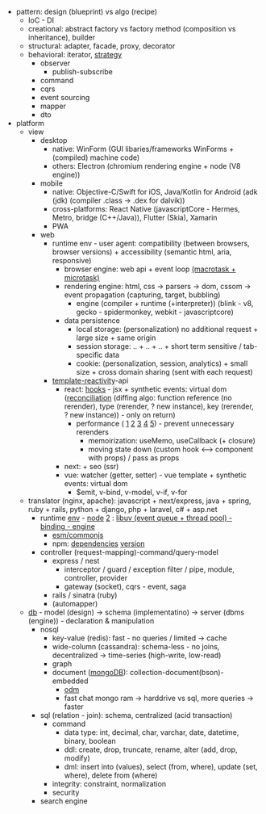 - pattern: design (blueprint) vs algo (recipe)
	-  IoC - DI
	- creational: abstract factory vs factory method (composition vs inheritance), builder
	- structural: adapter, facade, proxy, decorator
	- behavioral: iterator, [strategy](https://stackoverflow.com/questions/383947/what-does-it-mean-to-program-to-an-interface)
		- observer
			- publish-subscribe
		- command
		- cqrs
		- event sourcing
		- mapper
		- dto
- platform
	- view
		- desktop
			- native: WinForm (GUI libaries/frameworks WinForms + (compiled) machine code)
			- others: Electron (chromium rendering engine + node (V8 engine))
		- mobile 
			- native: Objective-C/Swift for iOS, Java/Kotlin for Android (adk (jdk) (compiler .class -> .dex for dalvik))
			- cross-platforms: React Native (javascriptCore - Hermes, Metro, bridge (C++/Java)), Flutter (Skia), Xamarin
			- PWA
		- web
			- runtime env - user agent: compatibility (between browsers, browser versions)  + accessibility (semantic html, aria, responsive)
				- browser engine: web api + event loop [(macrotask + microtask)](https://stackoverflow.com/questions/25915634/difference-between-microtask-and-macrotask-within-an-event-loop-context) 
				- rendering engine: html, css -> parsers -> dom, cssom -> event propagation (capturing, target, bubbling)
					- engine (compiler + runtime (+interpreter)) (blink - v8, gecko - spidermonkey, webkit - javascriptcore)
				- data persistence
					- local storage: (personalization) no additional request + large size + same origin 
					- session storage: .. + .. + .. + short term sensitive / tab-specific data
					- cookie: (personalization, session, analytics)  + small size + cross domain sharing (sent with each request)
			- [template-reactivity](https://www.youtube.com/watch?v=Oh2IEVqarHs)-api
				- react: [hooks](https://stackoverflow.com/questions/53729917/react-hooks-whats-happening-under-the-hood) - jsx + synthetic events: virtual dom ([reconciliation](https://www.youtube.com/watch?v=724nBX6jGRQ) (diffing algo: function reference (no rerender), type (rerender, ? new instance), key (rerender, ? new instance)) - only on return) 
					- performance ( [1](https://www.youtube.com/watch?v=qTDnwmMF5q8) [2](https://www.youtube.com/watch?v=So6plt0QE_M) [3](https://www.youtube.com/watch?v=gEW0Wv0DMso) [4](https://www.youtube.com/watch?v=pNaW0Md2o0g) [5](https://www.youtube.com/watch?v=huBxeruVnAM)) - prevent unnecessary rerenders
						- memoirization: useMemo, useCallback (+ closure)
						- moving state down (custom hook <--> component with props) / pass as props
				- next: + seo (ssr)
				- vue: watcher (getter, setter) - vue template + synthetic events: virtual dom
					- $emit, v-bind, v-model, v-if, v-for
	- translator (nginx, apache): javascript + next/express, java + spring, ruby + rails, python + django, php + laravel, c# + asp.net
		- runtime [env](https://stackoverflow.com/questions/55690143/what-is-the-difference-between-env-local-and-env-development-local) - [node](https://www.digitalocean.com/community/tutorials/how-to-create-a-web-server-in-node-js-with-the-http-module) [2](https://stackoverflow.com/questions/52584811/javascript-not-loading-in-html-file-nodejs-http) : [libuv (event queue + thread pool) - binding -  engine](https://stackoverflow.com/questions/36766696/which-is-correct-node-js-architecture)
			- [esm/commonjs](https://www.tsmean.com/articles/learn-typescript/typescript-module-compiler-option/)
			- npm: [dependencies](https://stackoverflow.com/questions/65487385/should-i-duplicate-peerdependencies-in-dependencies-field-of-package-json) [version](https://stackoverflow.com/questions/22343224/whats-the-difference-between-tilde-and-caret-in-package-json)
		- controller (request-mapping)-command/query-model
			- express / nest
				- interceptor / guard / exception filter / pipe, module, controller, provider
				- gateway (socket), cqrs - event, saga
			- rails / sinatra (ruby)
			- (automapper)
	- [db](https://blog.bytebytego.com/p/understanding-database-types) - model (design) -> schema (implementatino) -> server (dbms (engine)) - declaration & manipulation
		- nosql
			- key-value (redis): fast - no queries / limited -> cache
			- wide-column (cassandra): schema-less - no joins, decentralized -> time-series (high-write, low-read)
			- graph
			- document ([mongoDB](https://stackoverflow.com/questions/71177942/what-is-the-difference-between-mongod-and-service-of-mongodb-run-in-windows-serv)): collection-document(bson)-embedded
				- [odm](https://qr.ae/pKAGWM)
				- fast chat mongo ram -> harddrive vs sql, more queries -> faster
		- sql (relation - join): schema, centralized (acid transaction) 
			- command
				- data type: int, decimal, char, varchar, date, datetime, binary, boolean
				- ddl: create, drop, truncate, rename, alter (add, drop, modify)
				- dml: insert into (values), select (from, where), update (set, where), delete from (where) 
			- integrity: constraint, normalization 
			- security
		- search engine


